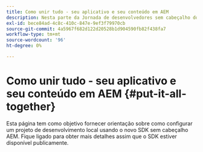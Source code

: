 ```yaml
---
title: Como unir tudo - seu aplicativo e seu conteúdo em AEM
description: Nesta parte da Jornada de desenvolvedores sem cabeçalho do AEM, saiba como participar do Projeto de AEM, incluindo Fragmentos de conteúdo, suas chamadas GraphQL, suas chamadas de API REST e seu aplicativo, e prepará-lo para entrar em funcionamento.
exl-id: bece84ad-4c8c-410c-847e-9ef3f79970cb
source-git-commit: 4a5967f682d122d20528b1d904590fb82f438fa7
workflow-type: tm+mt
source-wordcount: '96'
ht-degree: 0%

---
```


# Como unir tudo - seu aplicativo e seu conteúdo em AEM {#put-it-all-together}

Esta página tem como objetivo fornecer orientação sobre como configurar um projeto de desenvolvimento local usando o novo SDK sem cabeçalho AEM. Fique ligado para obter mais detalhes assim que o SDK estiver disponível publicamente.
